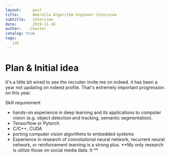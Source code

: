 ```yaml
---
layout:     post
title:      Ameralla Algorithm Engineer Interview
subtitle:   Interview
date:       2019-11-18
author:    Chester
catalog: true
tags:
   job
---
```

# Plan & Initial idea
It's a little bit wired to see the recruiter invite me on indeed. it has been a year not updating on indeed profile. That's extremely important progression on this year.

Skill requirement
-   hands-on experience in deep learning and its applications to computer vision (e.g. object detection and tracking, semantic segmentation).
- Tensorflow or Pytorch
- C/C++, CUDA
- porting computer vision algorithms to embedded systems
- Experience in research of convolutional neural network, recurrent neural network, or reinforcement learning is a strong plus.
	**My only research is utilize those on social media data. It **
<!--stackedit_data:
eyJoaXN0b3J5IjpbLTcwMzE2Mjc4LDE0NDM2NjQ4MjZdfQ==
-->